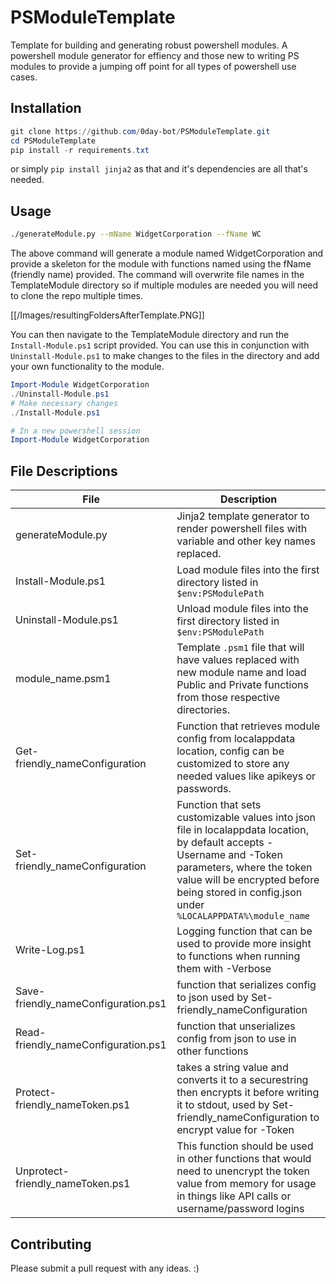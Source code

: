 # PSModuleTemplate
Template for building and generating robust powershell modules. A powershell module generator for effiency and those new to writing PS modules to provide a jumping off point for all types of powershell use cases. 


## Installation 
```powershell
git clone https://github.com/0day-bot/PSModuleTemplate.git
cd PSModuleTemplate
pip install -r requirements.txt 
```
or simply `pip install jinja2` as that and it's dependencies are all that's needed. 

## Usage

```bash
./generateModule.py --mName WidgetCorporation --fName WC
```
The above command will generate a module named WidgetCorporation and provide a skeleton for the module with functions named using the fName (friendly name) provided. The command will overwrite file names in the TemplateModule directory so if multiple modules are needed you will need to clone the repo multiple times. 

[[/Images/resultingFoldersAfterTemplate.PNG]]

You can then navigate to the TemplateModule directory and run the `Install-Module.ps1` script provided. You can use this in conjunction with `Uninstall-Module.ps1` to make changes to the files in the directory and add your own functionality to the module. 

```powershell
Import-Module WidgetCorporation
./Uninstall-Module.ps1
# Make necessary changes
./Install-Module.ps1

# In a new powershell session
Import-Module WidgetCorporation 
```

## File Descriptions

| File                                | Description                                                                                                                                                                                                                                       |
| ----------------------------------- | ------------------------------------------------------------------------------------------------------------------------------------------------------------------------------------------------------------------------------------------------- |
| generateModule.py                   | Jinja2 template generator to render powershell files with variable and other key names replaced.                                                                                                                                                  |
| Install-Module.ps1                  | Load module files into the first directory listed in `$env:PSModulePath`                                                                                                                                                                          |
| Uninstall-Module.ps1                | Unload module files into the first directory listed in `$env:PSModulePath`                                                                                                                                                                        |
| module_name.psm1                    | Template `.psm1` file that will have values replaced with new module name and load Public and Private functions from those respective directories.                                                                                                |
| Get-friendly_nameConfiguration      | Function that retrieves module config from localappdata location, config can be customized to store any needed values like apikeys or passwords.                                                                                                  |
| Set-friendly_nameConfiguration      | Function that sets customizable values into json file in localappdata location, by default accepts -Username and -Token parameters, where the token value will be encrypted before being stored in config.json under `%LOCALAPPDATA%\module_name` |
| Write-Log.ps1                       | Logging function that can be used to provide more insight to functions when running them with -Verbose                                                                                                                                            |
| Save-friendly_nameConfiguration.ps1 | function that serializes config to json used by Set-friendly_nameConfiguration                                                                                                                                                                    |
| Read-friendly_nameConfiguration.ps1 | function that unserializes config from json to use in other functions                                                                                                                                                                             |
| Protect-friendly_nameToken.ps1      | takes a string value and converts it to a securestring then encrypts it before writing it to stdout, used by Set-friendly_nameConfiguration to encrypt value for -Token                                                                           |
| Unprotect-friendly_nameToken.ps1    | This function should be used in other functions that would need to unencrypt the token value from memory for usage in things like API calls or username/password logins                                                                           |


## Contributing 
Please submit a pull request with any ideas. :)
